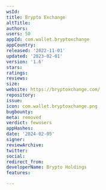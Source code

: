 ```yaml
---
wsId: 
title: Brypto Exchange
altTitle: 
authors: 
users: 50
appId: com.wallet.bryptoxchange
appCountry: 
released: '2022-11-01'
updated: '2023-02-01'
version: '1.6'
stars: 
ratings: 
reviews: 
size: 
website: https://bryptoxchange.com/
repository: 
issue: 
icon: com.wallet.bryptoxchange.png
bugbounty: 
meta: removed
verdict: fewusers
appHashes: 
date: '2024-02-05'
signer: 
reviewArchive: 
twitter: 
social: 
redirect_from: 
developerName: Brypto Holdings
features: 

---
```


